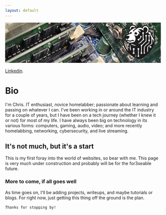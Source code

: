```yaml
---
layout: default
---
```

![Picture](techbannerBT.jpg)


[Linkedin](https://www.linkedin.com/in/chrisbrownbt603/).


# Bio
I'm Chris. IT enthusiast, novice homelabber; passionate about learning and passing on whatever I can.
I've been working in or around the IT industry for a couple of years, but I have been on a tech journey (whether I knew it or not) for most of my life.
I have always been big on technology in its various forms: computers, gaming, audio, video; and more recently homelabbing, networking, cybersecurity, and live streaming.

## It's not much, but it's a start
This is my first foray into the world of websites, so bear with me. This page is very much under construction and probably will be for the for3seable future.

### More to come, if all goes well
As time goes on, I'll be adding projects, writeups, and maybe tutorials or blogs. For right now, just getting this thing off the ground is the plan.

```
Thanks for stopping by!
```
